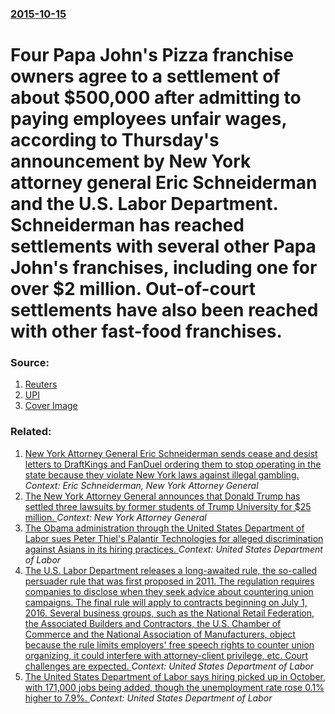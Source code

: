 ### [2015-10-15](/news/2015/10/15/index.md)

# Four Papa John's Pizza franchise owners agree to a settlement of about $500,000 after admitting to paying employees unfair wages, according to Thursday's announcement by New York attorney general Eric Schneiderman and the U.S. Labor Department. Schneiderman has reached settlements with several other Papa John's franchises, including one for over $2 million. Out-of-court settlements have also been reached with other fast-food franchises. 




### Source:

1. [Reuters](http://www.reuters.com/article/2015/03/05/usa-new-york-wages-idUSL1N0W72EQ20150305)
2. [UPI](http://www.upi.com/Business_News/2015/10/17/Papa-Johns-franchises-to-pay-500k-in-wage-theft-settlement/2141445108710/?spt=hs&or=bn)
2. [Cover Image](http://s4.reutersmedia.net/resources_v2/images/rcom-default.png)

### Related:

1. [New York Attorney General Eric Schneiderman sends cease and desist letters to DraftKings and FanDuel ordering them to stop operating in the state because they violate New York laws against illegal gambling. ](/news/2015/11/10/new-york-attorney-general-eric-schneiderman-sends-cease-and-desist-letters-to-draftkings-and-fanduel-ordering-them-to-stop-operating-in-the.md) _Context: Eric Schneiderman, New York Attorney General_
2. [The New York Attorney General announces that Donald Trump has settled three lawsuits by former students of Trump University for $25 million. ](/news/2016/11/18/the-new-york-attorney-general-announces-that-donald-trump-has-settled-three-lawsuits-by-former-students-of-trump-university-for-25-million.md) _Context: New York Attorney General_
3. [The Obama administration through the United States Department of Labor sues Peter Thiel's Palantir Technologies for alleged discrimination against Asians in its hiring practices. ](/news/2016/09/27/the-obama-administration-through-the-united-states-department-of-labor-sues-peter-thiel-s-palantir-technologies-for-alleged-discrimination-a.md) _Context: United States Department of Labor_
4. [The U.S. Labor Department releases a long-awaited rule, the so-called persuader rule that was first proposed in 2011. The regulation requires companies to disclose when they seek advice about countering union campaigns. The final rule will apply to contracts beginning on July 1, 2016. Several business groups, such as the National Retail Federation, the Associated Builders and Contractors, the U.S. Chamber of Commerce and the National Association of Manufacturers, object because the rule limits employers' free speech rights to counter union organizing, it could interfere with attorney-client privilege, etc. Court challenges are expected. ](/news/2016/03/23/the-u-s-labor-department-releases-a-long-awaited-rule-the-so-called-persuader-rule-that-was-first-proposed-in-2011-the-regulation-require.md) _Context: United States Department of Labor_
5. [The United States Department of Labor says hiring picked up in October, with 171,000 jobs being added, though the unemployment rate rose 0.1% higher to 7.9%. ](/news/2012/11/2/the-united-states-department-of-labor-says-hiring-picked-up-in-october-with-171-000-jobs-being-added-though-the-unemployment-rate-rose-0-1.md) _Context: United States Department of Labor_
